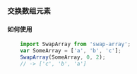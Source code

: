 ### 交换数组元素

#### 如何使用

```javascript
    import SwapArray from 'swap-array';
    var SomeArray = ['a', 'b', 'c'];
    SwapArray(SomeArray, 0, 2);
    // -> ['c', 'b', 'a']
```